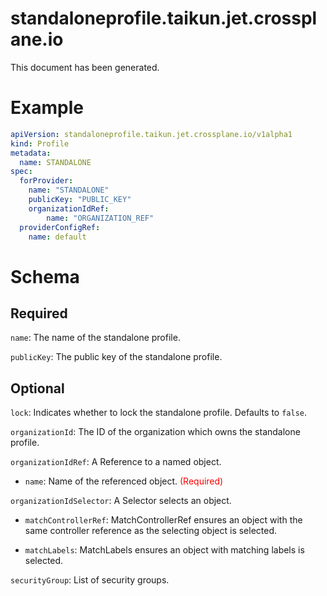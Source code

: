 
standaloneprofile.taikun.jet.crossplane.io
==========================================


This document has been generated.
  

# Example


```yaml
apiVersion: standaloneprofile.taikun.jet.crossplane.io/v1alpha1
kind: Profile
metadata:
  name: STANDALONE
spec:
  forProvider:
    name: "STANDALONE"
    publicKey: "PUBLIC_KEY"
    organizationIdRef:
        name: "ORGANIZATION_REF"
  providerConfigRef:
    name: default

```  

# Schema
  

## Required
  
`name`: The name of the standalone profile.
  
`publicKey`: The public key of the standalone profile.
  

## Optional
  
`lock`: Indicates whether to lock the standalone profile. Defaults to `false`.
  
`organizationId`: The ID of the organization which owns the standalone profile.
  
`organizationIdRef`: A Reference to a named object.

* `name`: Name of the referenced object.<font color="red"> (Required)</font>  
  
`organizationIdSelector`: A Selector selects an object.

* `matchControllerRef`: MatchControllerRef ensures an object with the same controller reference as the selecting object is selected.  

* `matchLabels`: MatchLabels ensures an object with matching labels is selected.  
  
`securityGroup`: List of security groups.
  
